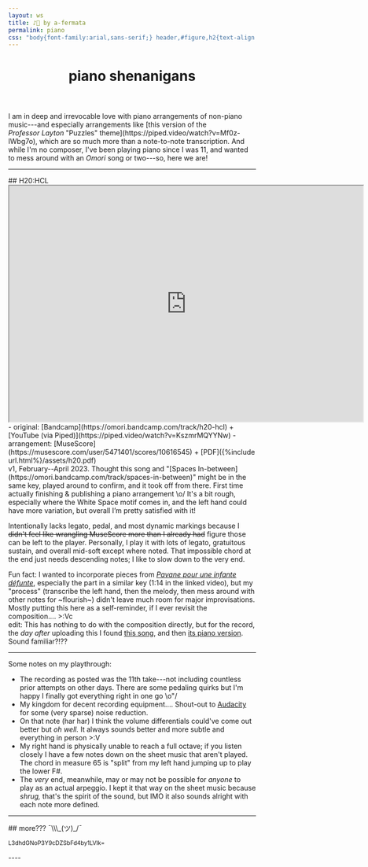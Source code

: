 ```yaml
---
layout: ws
title: ♪🎹 by a-fermata
permalink: piano
css: "body{font-family:arial,sans-serif;} header,#figure,h2{text-align:center} header{margin-bottom:1em;} h1{font-size:2em;} hr{background:#000; height:.15em; border:0; margin:1em 0;} main a{border:.1em solid #bfbfbf; text-decoration:none; padding:.15em .25em;} a:hover,a:focus,a:active{background:#000; color:#fff; border-color:#000;} .box a{border-color:#9f9f9f;} .box a:hover,.box a:focus,.box a:active{background:#fff; color:#000; border-color:#fff;} h2{font-size:1.5em;} section .box{margin-top:1em;} iframe{display:inline-block; margin:1em auto .25em; max-width:100%;} del{color:#bfbfbf;} .box hr{background:#fff;} footer{margin-top:1.5em;} #back:hover,#back:focus,#back:active{background:0;} /*temp*/ .wrap{max-width:40em;} section:last-child{text-align:center;} #figure{margin:.5em 0;} li{margin:.5em 0;} .box li{margin:.25em 0;} .box ul{margin-top:-.5em;} #hm{font-size:.85em; opacity:.05; margin-top:-2.5em; margin-bottom:1.5em;}"
---
```

<header>
	<!--<div id="figure">[insert art here]</div>-->
	<h1>piano shenanigans</h1>
</header>

<main>
<div class="box" markdown="1">
I am in deep and irrevocable love with piano arrangements of non-piano music---and especially arrangements like [this version of the <i>Professor&nbsp;Layton</i> "Puzzles" theme](https://piped.video/watch?v=Mf0z-IWbg7o), which are so much more than a note-to-note transcription. And while I'm no composer, I've been playing piano since I was 11, and wanted to mess around with an <i class="omo">Omori</i> song or two---so, here we are!
</div>

<hr>

<section markdown="1">
## H20:HCL
<iframe width="720" height="480" src="https://www.youtube-nocookie.com/embed/OyJnzuigL_M?modestbranding=1&amp;rel=0"></iframe>
- original: [Bandcamp](https://omori.bandcamp.com/track/h20-hcl) + [YouTube (via Piped)](https://piped.video/watch?v=KszmrMQYYNw)
- arrangement: [MuseScore](https://musescore.com/user/5471401/scores/10616545) + [PDF]({%include url.html%}/assets/h20.pdf)

<div class="box" markdown="1">
v1, February--April 2023. Thought this song and "[Spaces In-between](https://omori.bandcamp.com/track/spaces-in-between)" might be in the same key, played around to confirm, and it took off from there. First time actually finishing & publishing a piano arrangement \o/ It's a bit rough, especially where the White&nbsp;Space motif comes in, and the left hand could have more variation, but overall I’m pretty satisfied with it!

Intentionally lacks legato, pedal, and most dynamic markings because I ~~didn't feel like wrangling MuseScore more than I already had~~ figure those can be left to the player. Personally, I play it with lots of legato, gratuitous sustain, and overall mid-soft except where noted. That impossible chord at the end just needs descending notes; I like to slow down to the very end.

Fun fact: I wanted to incorporate pieces from <i>[Pavane pour une infante défunte](https://piped.video/watch?v=phGnV7BBxxQ)</i>, especially the part in a similar key (1:14 in the linked video), but my "process" (transcribe the left&nbsp;hand, then the melody, then mess around with other notes for ~flourish~) didn't leave much room for major improvisations. Mostly putting this here as a self-reminder, if I ever revisit the composition.... >:Vc  
edit: This has nothing to do with the composition directly, but for the record, the *day after* uploading this I found [this song](https://piped.video/watch?v=Ec5NB25XB6E&list=PLjvay0GNhW9Zf5OeEEI6VoFSYgoK3N_7c&index=6), and then [its piano version](https://rubymydear.bandcamp.com/track/charade-piano-version). Sound familiar?!??

----

Some notes on my playthrough:
- The recording as posted was the 11th take---not including countless prior attempts on other days. There are some pedaling quirks but I'm happy I finally got everything right in one go \o\"/
- My kingdom for decent recording equipment.... Shout-out to [Audacity](https://www.audacityteam.org/) for some (very sparse) noise reduction.
- On that note (har har) I think the volume differentials could've come out better but *oh&nbsp;well.* It always sounds better and more subtle and everything in person >:V
- My right hand is physically unable to reach a full octave; if you listen closely I have a few notes down on the sheet music that aren't played. The chord in measure&nbsp;65 is "split" from my left hand jumping up to play the lower F#.
- The *very* end, meanwhile, may or may not be possible for *anyone* to play as an actual arpeggio. I kept it that way on the sheet music because *shrug,* that's the spirit of the sound, but IMO it also sounds alright with each note more defined.
</div>
</section>
<hr>
<section markdown="1">
## more???
<span style="display:inline-block;">¯\\\_(ツ)_/¯</span>
<p id="hm"><small>L3dhdGNoP3Y9cDZSbFd4by1LVlk=</small></p>
</section>
</main>
----